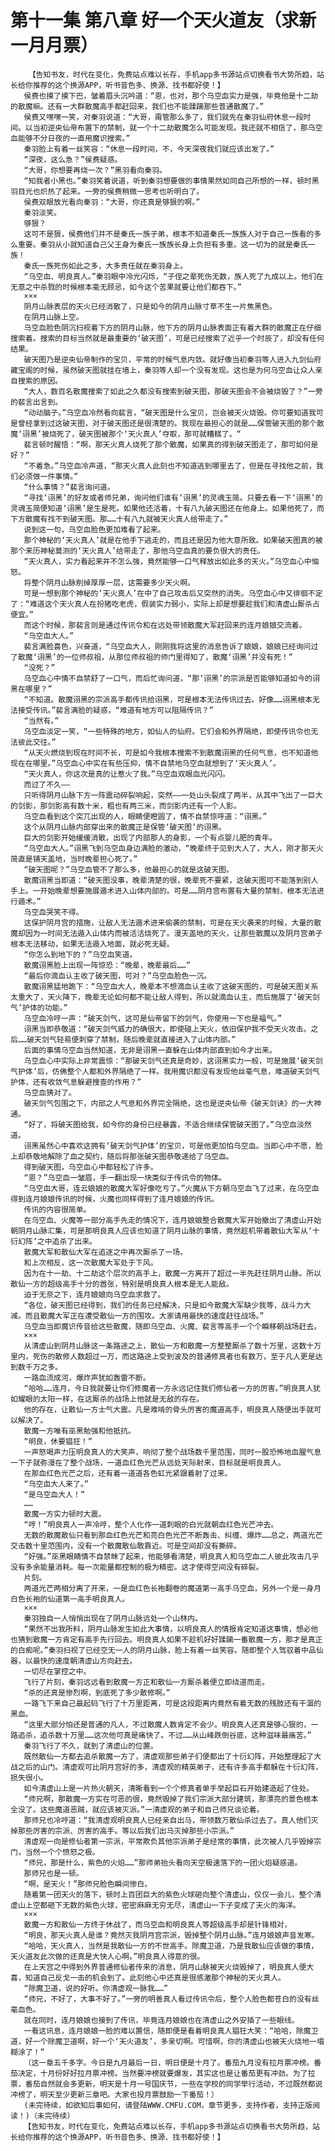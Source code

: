 # 第十一集 第八章 好一个天火道友（求新一月月票）
        【告知书友，时代在变化，免费站点难以长存，手机app多书源站点切换看书大势所趋，站长给你推荐的这个换源APP，听书音色多、换源、找书都好使！】
       侯费也摸了摸下巴，皱着眉头沉吟道：“恩，也对，那个乌空血实力是强，毕竟他是十二劫的散魔嘛。还有一大群散魔高手都赶回来，我们也不能蹂躏那些普通散魔了。”
       侯费又嘿嘿一笑，对秦羽说道：“大哥，甭管那么多了，我们就先在秦羽仙府休息一段时间。以当初逆央仙帝布置下的禁制，就一个十二劫散魔怎么可能发现。我还就不相信了，那乌空血能够不分日夜的一直用魔识搜索。”
       秦羽脸上有着一丝笑容：“休息一段时间，不，今天深夜我们就应该出发了。”
       “深夜，这么急？”侯费疑惑。
       “大哥，你想要再烧一次？”黑羽看向秦羽。
       “知我者小黑也。”秦羽笑着说道，听到秦羽想要做的事情果然如同自己所想的一样，顿时黑羽目光也炽热了起来。一旁的侯费稍微一思考也听明白了。
       侯费双眼放光看向秦羽：“大哥，你还真是够狠的啊。”
       秦羽淡笑。
       够狠？
       这可不是狠，侯费他们并不是秦氏一族子弟，根本不知道秦氏一族族人对于自己一族看的多么重要。秦羽从小就知道自己父王身为秦氏一族族长身上负担有多重。这一切为的就是秦氏一族！
       秦氏一族死伤如此之多，大多责任就在秦羽身上。
       “乌空血、明良真人。”秦羽眼中冷光闪烁，“子侄之辈死伤无数，族人死了九成以上。他们在无意之中杀戮的时候根本毫无顾忌，如今这个苦果就要让他们都吞下。”
       ×××
       阴月山脉表层的天火已经消散了，只是如今的阴月山脉寸草不生一片焦黑色。
       在阴月山脉上空。
       乌空血脸色阴沉扫视着下方的阴月山脉，他下方的阴月山脉表面正有着大群的散魔正在仔细搜索着。搜索的目标当然就是最重要的‘破天图’，可是已经搜索了近乎一个时辰了，却没有任何结果。
       破天图乃是逆央仙帝制作的宝贝，平常的时候气息内敛。就好像当初秦羽等人进入九剑仙府藏宝阁的时候，虽然破天图就挂在墙上，秦羽等人却一个没有发现。这也是为何乌空血让众人亲自搜索的原因。
       “大人，数百名散魔搜索了如此之久都没有搜索到破天图，那破天图会不会被烧毁了？”一旁的裴言出言到。
       “动动脑子。”乌空血冷然看向裴言，“破天图是什么宝贝，岂会被天火烧毁。你可要知道我可是曾经拿到过这破天图，对于破天图还是很清楚的。我现在最担心的就是……保管破天图的那个散魔‘诩黑’被烧死了，破天图被那个‘天火真人’夺取，那可就糟糕了。“
       裴言顿时醒悟：“啊，那天火真人烧死了那个散魔，如果真的得到破天图走了，那可如何是好？”
       “不着急。”乌空血冷声道，“那天火真人此刻也不知道逃到哪里去了，但是在寻找他之前，我们必须做一件事情。”
       “什么事情？”裴言询问道。
       “寻找‘诩黑’的好友或者师兄弟，询问他们谁有‘诩黑’的灵魂玉简。只要去看一下‘诩黑’的灵魂玉简便知道‘诩黑’是生是死。如果他还活着，十有八九破天图还在他身上。如果他死了，而下方散魔有找不到破天图。那……十有八九就被天火真人给带走了。”
       说到这一句，乌空血脸色更加难看了起来。
       那个神秘的‘天火真人’就是在他手下逃走的，而且还是因为他大意所致。如果破天图真的被那个来历神秘莫测的‘天火真人’给带走了，那他乌空血真的要负很大的责任。
       “天火真人，实力看起来并不怎么强，竟然能够一口气释放出如此多的天火。”乌空血心中恼怒。
       将整个阴月山脉削掉厚厚一层，这需要多少天火啊。
       可是一想到那个神秘的‘天火真人’在中了自己攻击后又突然的消失。乌空血心中又徘徊不定了：“难道这个天火真人在扮猪吃老虎，假装实力弱小，实际上却是想要趁我们和清虚山厮杀占便宜。”
       而这个时候，那裴言则是通过传讯令和在远处带领散魔大军赶回来的连月娘娘交流着。
       “乌空血大人。”
       裴言满脸喜色，兴奋道，“乌空血大人，刚刚我将这里的消息告诉了娘娘，娘娘已经询问过了散魔‘诩黑’的一位师叔祖，从那位师叔祖的师门里得知了，散魔‘诩黑’并没有死！”
       “没死？”
       乌空血心中情不自禁舒了一口气，而后忙询问道，“那‘诩黑’的宗派是否能够知道如今的诩黑在哪里？”
       “不知道。散魔诩黑的宗派高手都传讯给诩黑，可是根本无法传讯过去。好像……诩黑根本无法接受传讯。”裴言满脸的疑惑，“难道有地方可以阻隔传讯？”
       “当然有。”
       乌空血淡定一笑，“一些特殊的地方，如仙人的仙府。它们会和外界隔绝，即使传讯令也无法彼此交往。”
       “从天火燃烧到现在时间不长，可是如今我根本搜索不到散魔诩黑的任何气息，也不知道他现在在哪里。”乌空血心中实在有些压抑，情不自禁地乌空血就想到了‘天火真人’。
       “天火真人，你这次是真的让惹火了我。”乌空血双眼血光闪闪。
       而过了不久——
       只听得阴月山脉下方一阵震动碎裂响起，突然——一处山头裂成了两半，从其中飞出了一巨大的剑影，那剑影高有数十米，粗也有两三米，而剑影内还有一个人影。
       乌空血看到这个突兀出现的人，眼睛便瞪圆了，情不自禁惊呼道：“诩黑。”
       这个从阴月山脉内部穿出来的散魔正是保管‘破天图’的诩黑。
       巨大的剑影开始缓缓消散，出现了内部那人的身影，一个有点婴儿肥的青年。
       “乌空血大人。”诩黑飞到乌空血身边满脸的激动，“晚辈终于见到大人了，大人，刚才那天火简直是铺天盖地，当时晚辈担心死了。”
       “破天图呢？”乌空血管不了那么多，他最担心的就是这破天图。
       散魔诩黑当即道：“破天图没事，晚辈清楚的很，晚辈死不要紧，这破天图可不能落到别人手上。一开始晚辈想要施展遁术进入山体内部的。可是……阴月宫布置有大量的禁制，根本无法进行遁术。”
       乌空血哭笑不得。
       这保护阴月宫的措施，让敌人无法遁术进来偷袭的禁制，可是在天火袭来的时候，大量的散魔却因为一时间无法遁入山体内而被活活烧死了。漫天盖地的天火，让那些散魔以及阴月宫弟子根本无法移动，如果无法遁入地面，就必死无疑。
       “你怎么到地下的？”乌空血笑道。
       散魔诩黑脸上出现一阵惊恐：“晚辈，晚辈最后……”
       “最后你滴血认主收了破天图，可对？”乌空血脸色一沉。
       散魔诩黑猛地跪下：“乌空血大人，晚辈本不想滴血认主收了这破天图的，可是破天图关系太重大了，天火降下，晚辈无论如何都不能让敌人得到，所以就滴血认主，而后施展了‘破天剑气’护体的功能。”
       乌空血冷哼一声：“破天剑气，这可是仙帝留下的剑气，你使用一下也是福气。”
       诩黑当即恭敬道：“破天剑气威力的确很大，即使碰上天火，依旧保护我不受天火攻击。之后……破天剑气轻易便刺穿了禁制，随后晚辈就直接进入了山体内部。”
       后面的事情乌空血当然知道，无非是诩黑一直躲在山体内部直到如今才出来。
       乌空血心中实际上非常震惊：“那破天剑气还真是奇妙，这诩黑实力一般，可是施展‘破天剑气护体’后，仿佛整个人都和外界隔绝了一样。我用魔识都没有发现他丝毫气息，难道破天剑气护体，还有收敛气息躲避搜查的作用？”
       乌空血猜对了。
       破天剑气包围之下，内部之人气息和外界完全隔绝，这也是逆央仙帝《破天剑诀》的一大神通。
       “好了，将破天图给我，如今你的身份已经暴露，不适合继续保管破天图了。”乌空血淡然道。
       诩黑虽然心中喜欢这拥有‘破天剑气护体’的宝贝，可是他更加怕乌空血。当即心中不愿，脸上却恭敬地解除了血之契约，随后将那张破天图恭敬递给了乌空血。
       得到破天图，乌空血心中都轻松了许多。
       “恩？”乌空血一皱眉，手一翻出现一块类似于传讯令的物体。
       “乌空血大哥，连云娘娘的散魔大军好像吃亏了。”火魔从下方朝乌空血飞了过来，在乌空血得到连月娘娘传讯的时候，火魔也同样得到了连月娘娘的传讯。
       传讯的内容很简单。
       在乌空血、火魔等一部分高手先走的情况下，连月娘娘整合散魔大军开始撤出了清虚山开始朝阴月山脉汇集，可是那明良真人应该也知道了阴月山脉的事情，竟然趁机带着散仙大军从‘十衍幻阵’之中追杀了出来。
       散魔大军和散仙大军在追逐之中再次厮杀了一场。
       和上次相反，这一次散魔大军处于下风。
       因为在十一劫、十二劫这个层次的高手上，散魔一方离开了超过一半先赶往阴月山脉。所以散仙一方的超级高手十分的嚣张，特别是明良真人根本是无人能敌。
       迫于无奈之下，连月娘娘向乌空血求救了。
       “各位，破天图已经得到，我们的任务已经解决，只是如今散魔大军缺少我等，战斗力大减。而且散魔大军正在遭受散仙一方的围攻。大家请用最快的速度赶往战场。”
       乌空血当即魔识传音给这些散魔，随即乌空血、火魔、裴言等高手一个个瞬移朝战场赶去。
       ×××
       从清虚山到阴月山脉这一条路途之上，散仙一方和散魔一方整整厮杀了数十万里，这数十万里内，死伤的散修人数超过一万，而这路途上受到波及的普通修真者也有数万，至于凡人更是达到数千万之多。
       一路血流成河，爆炸声犹如轰雷不断。
       “哈哈……连月，今日我就要让你们修魔者一方永远记住我们修仙者一方的厉害。”明良真人犹如耀眼的太阳一样，在这厮杀的战场上他就是无敌的存在。
       他的存在，让散仙一方士气大震。凡是难啃的骨头厉害的魔道高手，明良真人随便出手就可以解决了。
       散魔一方唯有巫黑勉强和他抵抗。
       “明良，休要猖狂！”
       一声怒喝声力压明良真人的大笑声，响彻了整个战场数千里范围，同时一股恐怖地血腥气息一下子就弥漫在了整个战场，一道血红色光芒从远处天际射来，目标就是明良真人。
       在那血红色光芒之后，还有着一道道各色虹光紧跟着射了过来。
       “乌空血大人来了。”
       “是乌空血大人！”
       ……
       散魔一方实力顿时大震。
       “哼！”明良真人一声冷哼，整个人化作一道刺眼的白光就朝血红色光芒冲去。
       无数的散魔散仙只看到那血红色光芒和亮白色光芒不断轰击、纠缠、爆炸……总之，两道光芒交击数十里范围内，没有一个散魔散仙敢靠近。可是空间却没有撕碎。
       “好强。”巫黑眼睛情不自禁眯了起来，他能够看清楚，明良真人和乌空血二人彼此攻击几乎没有多余能量消耗。每一次能量都控制的极为精密。这才使得空间没有碎裂。
       片刻。
       两道光芒两相分离了开来，一是血红色长袍翻卷的魔道第一高手乌空血，另外一个是一身月白色长袍的仙道第一高手明良真人。
       ×××
       秦羽独自一人悄悄出现在了阴月山脉远处一个山林内。
       “果然不出我所料，阴月山脉发生如此大事情，以明良真人的情报肯定知道这事情，想必他也猜到散魔一方肯定有高手先行回去。明良真人如果不趁机好好蹂躏一番散魔一方，那才是真正的白痴呢。”秦羽扫视了已经空无一人的阴月山脉，脸上有着一丝笑容。随即整个人驾驭着中品仙器，以最快的速度朝清虚山方向赶去。
       一切尽在掌控之中。
       飞行了片刻，秦羽远远看到散魔一方正和散仙一方厮杀着便立即绕道而走。
       “杀的还真是惨烈啊，到底死了多少散修啊。”
       一路飞下来自己最起码飞行了十万里距离，可是这段距离内竟然有着无数的残肢还有干涸的黑血。
       “这里大部分怕还是普通的凡人，不过散魔人数肯定不会少。明良真人还真是够心狠的，一路追杀，追杀数十万里……这次他可真是痛快了。不过……从山峰跌倒谷底，这种滋味最痛苦。”
       秦羽飞行了不久，就到了清虚山的位置。
       既然散仙一方都去追杀散魔一方了，清虚观那些弟子们便都出了十衍幻阵，开始整理起了大战之后的山门。清虚观可比阴月宫好的多，清虚观的精英弟子，还有许多高手都躲在十衍幻阵，损失很小。
       如今清虚山上是一片热火朝天，清晰看到一个个修真者单手举起巨石开始建造起了住处。
       “师兄啊，那散魔一方实在可恶的很，竟然毁掉了我们宗派大部分建筑，那漂亮的景色根本全没了。这些魔道恶贼，就应该被灭派。”一清虚观的弟子和自己师兄谈论着。
       那师兄也冷哼道：“我清虚观明良真人已经亲自出马，带领数万散仙杀过去了。真人他们灭掉那些厉害的宗派、厉害的高手。等以后我们出马灭掉那些小宗派。”
       清虚观一向是修仙者第一宗派，平常欺负其他宗派弟子是经常的事情，此次被人几乎毁掉宗门，当然一个个愤怒之极。
       “师兄，那是什么，紫色的火焰……”那师弟抬头看向天空极速落下的一团火焰疑惑道。
       那师兄也是一顿。
       “啊，是天火！”那师兄脸色瞬间惨白。
       随着第一团天火的落下，顿时上百团巨大的紫色火球砸向整个清虚山，仅仅一会儿，整个清虚山上空都砸下无数的紫色火球，密密麻麻无穷无尽，清虚山一下子变成了天火的海洋。
       ×××
       散魔一方和散仙一方终于休战了，而乌空血和明良真人等超级高手却是针锋相对，
       “明良，那天火真人是谁？竟然灭我阴月宫宗派，毁掉整个阴月山脉。”连月娘娘声音发寒。
       “哈哈，天火真人，当然是我散仙一方的不世高手。除魔卫道，乃是我散仙应该做的事情，天火道友此次做的还真是大快人心啊。”明良真人得意的很。
       在上天宫之中得到外界普通修仙者传来的消息，阴月山脉被天火烧毁掉了，明良真人便大喜，知道自己反戈一击的机会到了。此刻他心中还真是很感激那个神秘的天火真人。
       “除魔卫道，说的好听。你清虚观一脉我……”
       “师兄，不好了，大事不好了。”一旁的明善真人看过传讯令后，整个人脸色都苍白的没有丝毫血色。
       就在同时，连月娘娘也接到了传讯，毕竟连月娘娘也在清虚山之外安插了一些眼线。
       一看这讯息，连月娘娘一脸的难以置信，随即便是看着明良真人猖狂大笑：“哈哈，除魔卫道，好一个除魔卫道啊，好一个‘天火道友’，多亲切啊。可惜啊，你的清虚山也被天火烧地一塌糊涂了！”
       （这一章五千多字。今日是九月最后一日，明日便是十月了。番茄九月没有拉月票冲榜。番茄决定，十月份好好拉月票冲榜。当然要冲榜就要爆发，其实这也是让番茄更有冲劲。为了拉票，番茄自然就会多更新，明天是十月一号国庆节，一些在学校的同学举行活动，不过既然都说冲榜了，明天至少更新三章吧。大家也投月票鼓励一下番茄！）
       (未完待续，如欲知后事如何，请登陆WWW.CMFU.COM，章节更多，支持作者，支持正版阅读！)（未完待续）
       【告知书友，时代在变化，免费站点难以长存，手机app多书源站点切换看书大势所趋，站长给你推荐的这个换源APP，听书音色多、换源、找书都好使！】